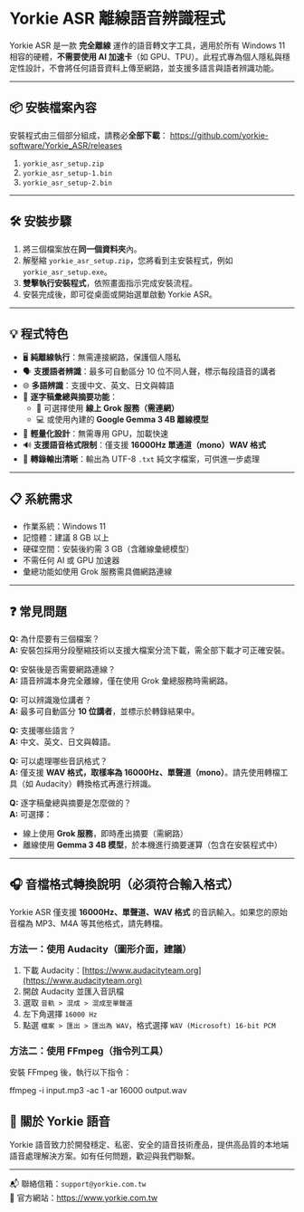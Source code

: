 # Yorkie ASR 離線語音辨識程式

Yorkie ASR 是一款 **完全離線** 運作的語音轉文字工具，適用於所有 Windows 11 相容的硬體，**不需要使用 AI 加速卡**（如 GPU、TPU）。此程式專為個人隱私與穩定性設計，不會將任何語音資料上傳至網路，並支援多語言與語者辨識功能。

---

## 📦 安裝檔案內容

安裝程式由三個部分組成，請務必**全部下載**： https://github.com/yorkie-software/Yorkie_ASR/releases 

1. `yorkie_asr_setup.zip`
2. `yorkie_asr_setup-1.bin`
3. `yorkie_asr_setup-2.bin`

---

## 🛠️ 安裝步驟

1. 將三個檔案放在**同一個資料夾**內。
2. 解壓縮 `yorkie_asr_setup.zip`，您將看到主安裝程式，例如 `yorkie_asr_setup.exe`。
3. **雙擊執行安裝程式**，依照畫面指示完成安裝流程。
4. 安裝完成後，即可從桌面或開始選單啟動 Yorkie ASR。

---

## 💡 程式特色

- 🖥️ **純離線執行**：無需連接網路，保護個人隱私
- 🗣️ **支援語者辨識**：最多可自動區分 10 位不同人聲，標示每段語音的講者
- 🌐 **多語辨識**：支援中文、英文、日文與韓語
- 📃 **逐字稿彙總與摘要功能**：
  - 🔗 可選擇使用 **線上 Grok 服務（需連網）**
  - 💻 或使用內建的 **Google Gemma 3 4B 離線模型**
- 💾 **輕量化設計**：無需專用 GPU，加載快速
- 🔊 **支援語音格式限制**：僅支援 **16000Hz 單通道（mono）WAV 格式**
- 📂 **轉錄輸出清晰**：輸出為 UTF-8 `.txt` 純文字檔案，可供進一步處理

---

## 📋 系統需求

- 作業系統：Windows 11
- 記憶體：建議 8 GB 以上
- 硬碟空間：安裝後約需 3 GB（含離線彙總模型）
- 不需任何 AI 或 GPU 加速器
- 彙總功能如使用 Grok 服務需具備網路連線

---

## ❓ 常見問題

**Q:** 為什麼要有三個檔案？  
**A:** 安裝包採用分段壓縮技術以支援大檔案分流下載，需全部下載才可正確安裝。

**Q:** 安裝後是否需要網路連線？  
**A:** 語音辨識本身完全離線，僅在使用 Grok 彙總服務時需網路。

**Q:** 可以辨識幾位講者？  
**A:** 最多可自動區分 **10 位講者**，並標示於轉錄結果中。

**Q:** 支援哪些語言？  
**A:** 中文、英文、日文與韓語。

**Q:** 可以處理哪些音訊格式？  
**A:** 僅支援 **WAV 格式，取樣率為 16000Hz、單聲道（mono）**。請先使用轉檔工具（如 Audacity）轉換格式再進行辨識。

**Q:** 逐字稿彙總與摘要是怎麼做的？  
**A:** 可選擇：
- 線上使用 **Grok 服務**，即時產出摘要（需網路）
- 離線使用 **Gemma 3 4B 模型**，於本機進行摘要運算（包含在安裝程式中）

---

## 🎧 音檔格式轉換說明（必須符合輸入格式）

Yorkie ASR 僅支援 **16000Hz、單聲道、WAV 格式** 的音訊輸入。如果您的原始音檔為 MP3、M4A 等其他格式，請先轉檔。

### 方法一：使用 Audacity（圖形介面，建議）

1. 下載 Audacity：[https://www.audacityteam.org](https://www.audacityteam.org)
2. 開啟 Audacity 並匯入音訊檔
3. 選取 `音軌 > 混成 > 混成至單聲道`
4. 左下角選擇 `16000 Hz`
5. 點選 `檔案 > 匯出 > 匯出為 WAV`，格式選擇 `WAV (Microsoft) 16-bit PCM`

### 方法二：使用 FFmpeg（指令列工具）

安裝 FFmpeg 後，執行以下指令：

ffmpeg -i input.mp3 -ac 1 -ar 16000 output.wav


## 🐾 關於 Yorkie 語音

Yorkie 語音致力於開發穩定、私密、安全的語音技術產品，提供高品質的本地端語音處理解決方案。如有任何問題，歡迎與我們聯繫。

---

📬 聯絡信箱：`support@yorkie.com.tw`  
🔗 官方網站：https://www.yorkie.com.tw
